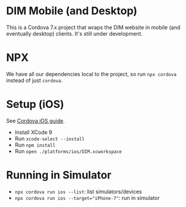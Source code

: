 # DIM Mobile (and Desktop)

This is a Cordova 7.x project that wraps the DIM website in mobile (and eventually desktop) clients. It's still under development.


# NPX

We have all our dependencies local to the project, so run `npx cordova` instead of just `cordova`.

# Setup (iOS)

See [Cordova iOS guide](https://cordova.apache.org/docs/en/latest/guide/platforms/ios/).

* Install XCode 9
* Run `xcode-select --install`
* Run `npm install`
* Run `open ./platforms/ios/DIM.xcworkspace`

# Running in Simulator

* `npx cordova run ios --list`: list simulators/devices
* `npx cordova run ios --target="iPhone-7"`: run in simulator
